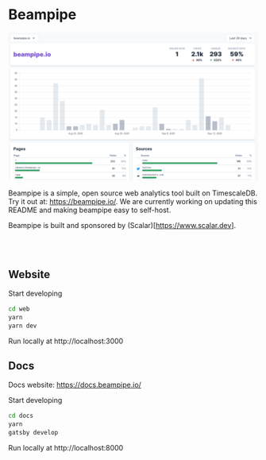 # Beampipe

![screenhot](web/public/images/screenshot.png)

Beampipe is a simple, open source web analytics tool built on TimescaleDB.  Try it out at: https://beampipe.io/. We are currently working on updating this README and making beampipe easy to self-host.

Beampipe is built and sponsored by (Scalar)[https://www.scalar.dev].

<br>
<br>

## Website

Start developing

```sh
cd web
yarn
yarn dev
```

Run locally at http://localhost:3000
<br>

## Docs

Docs website: https://docs.beampipe.io/

Start developing

```sh
cd docs
yarn
gatsby develop
```

Run locally at
http://localhost:8000
